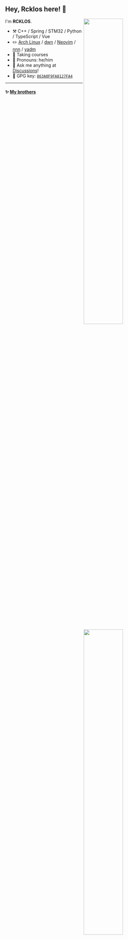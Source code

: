 ## Hey, Rcklos here! :wave:

[<img align="right" width="50%" src="https://github-readme-stats-git-masterrstaa-rickstaa.vercel.app/api?username=Rcklos&theme=dark&show_icons=true">](https://metrics.lecoq.io/Rcklos#gh-dark-mode-only)
[<img align="right" width="50%" src="https://github-readme-stats-git-masterrstaa-rickstaa.vercel.app/api?username=Rcklos&show_icons=true">](https://metrics.lecoq.io/Rcklos#gh-light-mode-only)

I'm **RCKLOS**.

-   :hammer_and_pick: C++ / Spring / STM32 / Python / TypeScript / Vue
-   :pencil2: [Arch Linux](https://wiki.archlinux.org/title/Arch_Linux) / [dwn](https://dwm.suckless.org/) / [Neovim](https://neovim.io/) / [nnn](https://github.com/jarun/nnn) / [yadm](https://github.com/TheLocehiliosan/yadm)
-   :seedling: Taking courses
-   :man: Pronouns: he/him
-   :thought_balloon: Ask me anything at [Discussions](https://github.com/Rcklos/Rcklos/discussions/new)!
-   :key: GPG key: [`863A0F9FA8127FA4`](https://github.com/Rcklos.gpg)

---

#### :sparkles: [My brothers](src/getTopFollowers.py)

<!--START_SECTION:top-followers-->
<table>
  <tr>
    <td align="center">
      <a href="https://github.com/EricsmOOn">
        <img src="https://avatars2.githubusercontent.com/u/31581070" width="100px;" alt="EricsmOOn"/>
      </a>
      <br />
      <a href="https://github.com/EricsmOOn">Eric Wong</a>
    </td>
    <td align="center">
      <a href="https://github.com/ffxixslh">
        <img src="https://avatars2.githubusercontent.com/u/94098205" width="100px;" alt="ffxixslh"/>
      </a>
      <br />
      <a href="https://github.com/ffxixslh">ffxixslh</a>
    </td>
    <td align="center">
      <a href="https://github.com/takuketsutou">
        <img src="https://avatars2.githubusercontent.com/u/55187562" width="100px;" alt="takuketsutou"/>
      </a>
      <br />
      <a href="https://github.com/takuketsutou">takuketsutou</a>
    </td>
  </tr>
</table>
<!--END_SECTION:top-followers-->

---

#### :bar_chart: [Weekly coding time](https://github.com/muety/wakapi)

<!--START_SECTION:waka-->

```txt
From: 28 April 2025 - To: 05 May 2025

Total Time: 7 hrs 35 mins

Lua               5 hrs 32 mins   🟩🟩🟩🟩🟩🟩🟩🟩🟩🟩🟩🟩🟩🟩🟩🟩🟩🟩⬜⬜⬜⬜⬜⬜⬜   72.94 %
Java              1 hr 59 mins    🟩🟩🟩🟩🟩🟩🟨⬜⬜⬜⬜⬜⬜⬜⬜⬜⬜⬜⬜⬜⬜⬜⬜⬜⬜   26.14 %
Java Properties   2 mins          ⬜⬜⬜⬜⬜⬜⬜⬜⬜⬜⬜⬜⬜⬜⬜⬜⬜⬜⬜⬜⬜⬜⬜⬜⬜   00.62 %
Bash              1 min           ⬜⬜⬜⬜⬜⬜⬜⬜⬜⬜⬜⬜⬜⬜⬜⬜⬜⬜⬜⬜⬜⬜⬜⬜⬜   00.23 %
C                 0 secs          ⬜⬜⬜⬜⬜⬜⬜⬜⬜⬜⬜⬜⬜⬜⬜⬜⬜⬜⬜⬜⬜⬜⬜⬜⬜   00.07 %
```

<!--END_SECTION:waka-->

---
